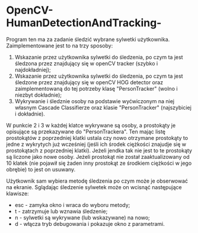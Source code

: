 ﻿# OpenCV-HumanDetectionAndTracking-
Program ten ma za zadanie śledzić wybrane sylwetki użytkownika.
Zaimplementowane jest to na trzy sposoby:
1. Wskazanie przez użytkownika sylwetki do śledzenia, po czym ta jest śledzona przez znajdujący się w openCV tracker (szybko i najdokładniej);
2. Wskazanie przez użytkownika sylwetki do śledzenia, po czym ta jest śledzone przez znajdujący się w openCV HOG detector oraz zaimplementowaną do tej potrzeby klasę "PersonTracker" (wolno i niezbyt dokładnie);
3. Wykrywanie i śledznie osoby na podstawie wyćwiczonym na niej własnym Cascade Classifierze oraz klasie "PersonTracker" (najszybiciej i dokładnie).

W punkcie 2 i 3 w każdej klatce wykrywane są osoby, a prostokąty je opisujące są przekazywane do "PersonTrackera". Ten mając listę prostokątów z poprzedniej klatki ustala czy nowo otrzymane prostokąty to jedne z wykrytych już wcześniej (jeśli ich środek ciężkości znajudje się w prostokątach z poprzedniej klatki). Jeżeli jendka tak nie jest to te prostokąty są liczone jako nowe osoby.
Jeżeli prostokąt nie został zaaktualizowany od 10 klatek (nie pojawił się żaden inny prostokąt ze środkiem ciężkości w jego obrębie) to jest on usuwany.

Użytkownik sam wybiera metodę śledzenia po czym może je obserwować na ekranie. Sglądając śledzenie sylwetek może on wcisnąć następujące klawisze:
* esc - zamyka okno i wraca do wyboru metody;
* t - zatrzymuje lub wznawia śledzenie;
* n - sylwetki są wykrywane (lub wskazywane) na nowo;
* d - włącza tryb debugowania i pokazuje okno z parametrami.
